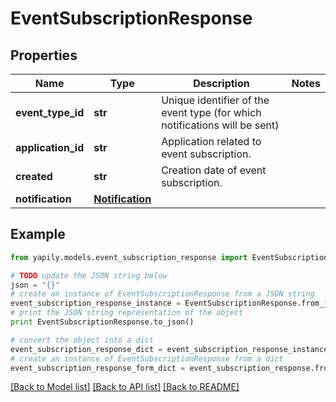 # EventSubscriptionResponse


## Properties
Name | Type | Description | Notes
------------ | ------------- | ------------- | -------------
**event_type_id** | **str** | Unique identifier of the event type (for which notifications will be sent) | 
**application_id** | **str** | Application related to event subscription. | 
**created** | **str** | Creation date of event subscription. | 
**notification** | [**Notification**](Notification.md) |  | 

## Example

```python
from yapily.models.event_subscription_response import EventSubscriptionResponse

# TODO update the JSON string below
json = "{}"
# create an instance of EventSubscriptionResponse from a JSON string
event_subscription_response_instance = EventSubscriptionResponse.from_json(json)
# print the JSON string representation of the object
print EventSubscriptionResponse.to_json()

# convert the object into a dict
event_subscription_response_dict = event_subscription_response_instance.to_dict()
# create an instance of EventSubscriptionResponse from a dict
event_subscription_response_form_dict = event_subscription_response.from_dict(event_subscription_response_dict)
```
[[Back to Model list]](../README.md#documentation-for-models) [[Back to API list]](../README.md#documentation-for-api-endpoints) [[Back to README]](../README.md)


